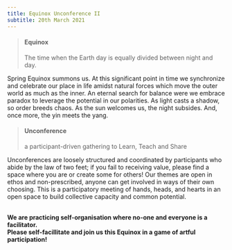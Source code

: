 ```yaml
---
title: Equinox Unconference II
subtitle: 20th March 2021
---
```


> #### Equinox
>
> The time when the Earth day is equally divided between night and day.

Spring Equinox summons us. At this significant point in time we synchronize and celebrate our place in life amidst natural forces which move the outer world as much as the inner. An eternal search for balance were we embrace paradox to leverage the potential in our polarities. As light casts a shadow, so order breeds chaos. As the sun welcomes us, the night subsides. And, once more, the yin meets the yang.

> #### Unconference
>
> a participant-driven gathering to Learn, Teach and Share

Unconferences are loosely structured and coordinated by participants who abide by the law of two feet; if you fail to receiving value, please find a space where you are or create some for others! Our themes are open in ethos and non-prescribed, anyone can get involved in ways of their own choosing. This is a participatory meeting of hands, heads, and hearts in an open space to build collective capacity and common potential.

</br><strong class="prose lg:prose-xl"> We are practicing self-organisation where no-one and everyone is a facilitator. </br> Please self-facillitate and join us this Equinox in a game of artful participation! </strong>
